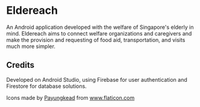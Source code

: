 # Eldereach
An Android application developed with the welfare of Singapore's elderly in mind. Eldereach aims to connect welfare organizations and caregivers and make the provision and requesting of food aid, transportation, and visits much more simpler. 

## Credits
Developed on Android Studio, using Firebase for user authentication and Firestore for database solutions.

<div>Icons made by <a href="https://www.flaticon.com/authors/payungkead" title="Payungkead">Payungkead</a> from <a href="https://www.flaticon.com/" title="Flaticon">www.flaticon.com</a></div>
